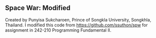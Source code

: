Space War: Modified
---------------------------------------------------------
Created by Punyisa Sukcharoen, Prince of Songkla University, Songkhla, Thailand. 
I modified this code from https://github.com/ssuthon/spw 
for assignment in 242-210 Programming Fundamental II.
